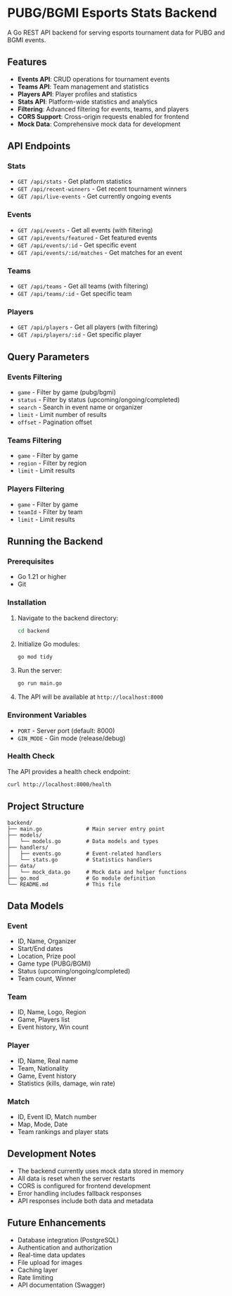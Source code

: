 # PUBG/BGMI Esports Stats Backend

A Go REST API backend for serving esports tournament data for PUBG and BGMI events.

## Features

- **Events API**: CRUD operations for tournament events
- **Teams API**: Team management and statistics  
- **Players API**: Player profiles and statistics
- **Stats API**: Platform-wide statistics and analytics
- **Filtering**: Advanced filtering for events, teams, and players
- **CORS Support**: Cross-origin requests enabled for frontend
- **Mock Data**: Comprehensive mock data for development

## API Endpoints

### Stats
- `GET /api/stats` - Get platform statistics
- `GET /api/recent-winners` - Get recent tournament winners
- `GET /api/live-events` - Get currently ongoing events

### Events
- `GET /api/events` - Get all events (with filtering)
- `GET /api/events/featured` - Get featured events
- `GET /api/events/:id` - Get specific event
- `GET /api/events/:id/matches` - Get matches for an event

### Teams
- `GET /api/teams` - Get all teams (with filtering)
- `GET /api/teams/:id` - Get specific team

### Players
- `GET /api/players` - Get all players (with filtering)
- `GET /api/players/:id` - Get specific player

## Query Parameters

### Events Filtering
- `game` - Filter by game (pubg/bgmi)
- `status` - Filter by status (upcoming/ongoing/completed)
- `search` - Search in event name or organizer
- `limit` - Limit number of results
- `offset` - Pagination offset

### Teams Filtering
- `game` - Filter by game
- `region` - Filter by region
- `limit` - Limit results

### Players Filtering
- `game` - Filter by game
- `teamId` - Filter by team
- `limit` - Limit results

## Running the Backend

### Prerequisites
- Go 1.21 or higher
- Git

### Installation

1. Navigate to the backend directory:
   ```bash
   cd backend
   ```

2. Initialize Go modules:
   ```bash
   go mod tidy
   ```

3. Run the server:
   ```bash
   go run main.go
   ```

4. The API will be available at `http://localhost:8000`

### Environment Variables

- `PORT` - Server port (default: 8000)
- `GIN_MODE` - Gin mode (release/debug)

### Health Check

The API provides a health check endpoint:
```bash
curl http://localhost:8000/health
```

## Project Structure

```
backend/
├── main.go              # Main server entry point
├── models/
│   └── models.go        # Data models and types
├── handlers/
│   ├── events.go        # Event-related handlers
│   └── stats.go         # Statistics handlers
├── data/
│   └── mock_data.go     # Mock data and helper functions
├── go.mod               # Go module definition
└── README.md            # This file
```

## Data Models

### Event
- ID, Name, Organizer
- Start/End dates
- Location, Prize pool
- Game type (PUBG/BGMI)
- Status (upcoming/ongoing/completed)
- Team count, Winner

### Team
- ID, Name, Logo, Region
- Game, Players list
- Event history, Win count

### Player
- ID, Name, Real name
- Team, Nationality
- Game, Event history
- Statistics (kills, damage, win rate)

### Match
- ID, Event ID, Match number
- Map, Mode, Date
- Team rankings and player stats

## Development Notes

- The backend currently uses mock data stored in memory
- All data is reset when the server restarts
- CORS is configured for frontend development
- Error handling includes fallback responses
- API responses include both data and metadata

## Future Enhancements

- Database integration (PostgreSQL)
- Authentication and authorization
- Real-time data updates
- File upload for images
- Caching layer
- Rate limiting
- API documentation (Swagger)